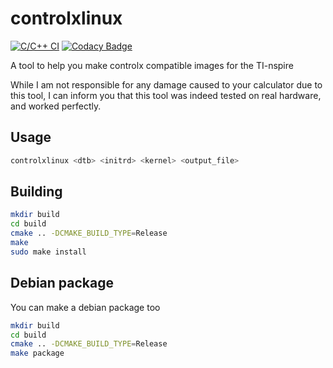 # controlxlinux

[![C/C++ CI](https://github.com/tsuki-superior/controlxlinux/actions/workflows/build.yml/badge.svg)](https://github.com/tsuki-superior/controlxlinux/actions/workflows/build.yml)
[![Codacy Badge](https://app.codacy.com/project/badge/Grade/89f07741b5544bf6b35e696c49c7baea)](https://www.codacy.com/gh/tsuki-superior/controlxlinux/dashboard?utm_source=github.com&utm_medium=referral&utm_content=tsuki-superior/controlxlinux&utm_campaign=Badge_Grade)

A tool to help you make controlx compatible images for the TI-nspire

While I am not responsible for any damage caused to your calculator due to this tool, I can inform you that this tool was indeed tested on real hardware, and worked perfectly.

## Usage

```sh
controlxlinux <dtb> <initrd> <kernel> <output_file>

```

## Building

```sh
mkdir build
cd build
cmake .. -DCMAKE_BUILD_TYPE=Release
make
sudo make install
```

## Debian package

You can make a debian package too

```sh
mkdir build
cd build
cmake .. -DCMAKE_BUILD_TYPE=Release
make package
```
